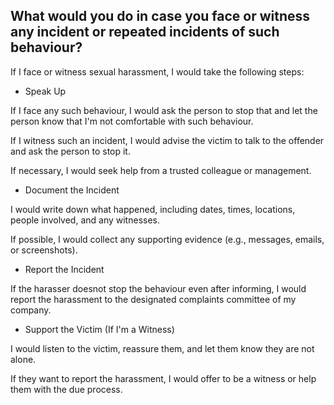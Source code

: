 
## What would you do in case you face or witness any incident or repeated incidents of such behaviour?

If I face or witness sexual harassment, I would take the following steps:

- Speak Up

If I face any such behaviour, I would ask the person to stop that and let the person know that I'm not comfortable with such behaviour.

If I witness such an incident, I would advise the victim to talk to the offender and ask the person to stop it.

If necessary, I would seek help from a trusted colleague or management.

-  Document the Incident

I would write down what happened, including dates, times, locations, people involved, and any witnesses.

If possible, I would collect any supporting evidence (e.g., messages, emails, or screenshots).

-  Report the Incident

If the harasser doesnot stop the behaviour even after informing, I would report the harassment to the designated complaints committee of my company.

-  Support the Victim (If I'm a Witness)

I would listen to the victim, reassure them, and let them know they are not alone.

If they want to report the harassment, I would offer to be a witness or help them with the due process.


